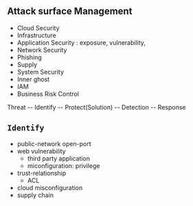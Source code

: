 ## Attack surface Management 
- Cloud Security
- Infrastructure 
- Application Security : exposure, vulnerability, 
- Network Security
- Phishing
- Supply
- System Security
- Inner ghost
- IAM
- Business Risk Control


Threat -- Identify -- Protect(Solution) -- Detection -- Response 

## `Identify`
 - public-network open-port
 - web vulnerability
   - third party application
   - miconfiguration: privilege
 - trust-relationship
   - ACL
 - cloud misconfiguration
 - supply chain
 
 
